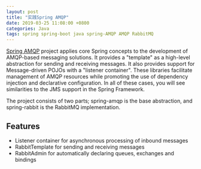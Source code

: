 ```yaml
---
layout: post
title: "实践Spring AMQP"
date: 2019-03-25 11:08:00 +0800
categories: Java
tags: spring spring-boot java spring-AMQP AMQP RabbitMQ
---
```


[Spring AMQP](https://spring.io/projects/spring-amqp) project applies core Spring concepts to the development of AMQP-based messaging solutions. It provides a "template" as a high-level abstraction for sending and receiving messages. It also provides support for Message-driven POJOs with a "listener container". These libraries facilitate management of AMQP resources while promoting the use of dependency injection and declarative configuration. In all of these cases, you will see similarities to the JMS support in the Spring Framework.

The project consists of two parts; spring-amqp is the base abstraction, and spring-rabbit is the RabbitMQ implementation.

## Features

- Listener container for asynchronous processing of inbound messages
- RabbitTemplate for sending and receiving messages
- RabbitAdmin for automatically declaring queues, exchanges and bindings